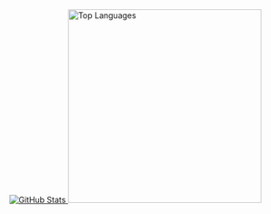 <!-- GitHub Stats（总览） -->
<a href="https://github.com/F-loat">
  <picture>
    <source media="(prefers-color-scheme: dark)" srcset="https://github-readme-stats.vercel.app/api?username=F-loat&count_private=true&show_icons=true&hide_border=true&hide_title=true&theme=dark" />
    <source media="(prefers-color-scheme: light)" srcset="https://github-readme-stats.vercel.app/api?username=F-loat&count_private=true&show_icons=true&hide_border=true&hide_title=true" />
    <img alt="GitHub Stats" src="https://github-readme-stats.vercel.app/api?username=F-loat&count_private=true&show_icons=true&hide_border=true&hide_title=true" />
  </picture>
</a>

<!-- Top Languages -->
<picture>
  <source media="(prefers-color-scheme: dark)" srcset="https://github-readme-stats.vercel.app/api/top-langs/?username=F-loat&layout=compact&hide_title=true&hide_border=true&theme=dark" />
  <source media="(prefers-color-scheme: light)" srcset="https://github-readme-stats.vercel.app/api/top-langs/?username=F-loat&layout=compact&hide_title=true&hide_border=true" />
  <img alt="Top Languages" src="https://github-readme-stats.vercel.app/api/top-langs/?username=F-loat&layout=compact&hide_title=true&hide_border=true" width="340px" />
</picture>
